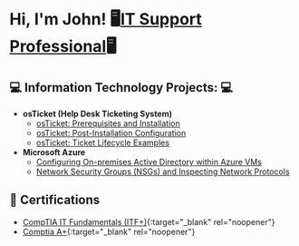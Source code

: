 <h1>Hi, I'm John! 🖥<a href="https://www.linkedin.com/in/john-rota-jr/">IT Support Professional</a>🖥

<h2>💻  Information Technology Projects: 💻</h2>

- <b>osTicket (Help Desk Ticketing System) </b>
  - [osTicket: Prerequisites and Installation](https://github.com/johnrota)
  - [osTicket: Post-Installation Configuration](https://github.com/johnrota)
  - [osTicket: Ticket Lifecycle Examples](https://github.com/johnrota)
- <b>Microsoft Azure </b>
  - [Configuring On-premises Active Directory within Azure VMs](https://github.com/johnrota) </b></i>
  - [Network Security Groups (NSGs) and Inspecting Network Protocols](https://github.com/johnrota)

<h2> 📄 Certifications</h2>

- [CompTIA IT Fundamentals (ITF+)](https://www.credly.com/badges/41b1c63a-b4ae-4556-8e85-6dbf4b31d152/linked_in_profile){:target="_blank" rel="noopener"} 
- [Comptia A+](https://www.credly.com/badges/41b1c63a-b4ae-4556-8e85-6dbf4b31d152/linked_in_profile){:target="_blank" rel="noopener"} 
